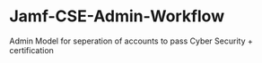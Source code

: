 # Jamf-CSE-Admin-Workflow
Admin Model for seperation of accounts to pass Cyber Security + certification
